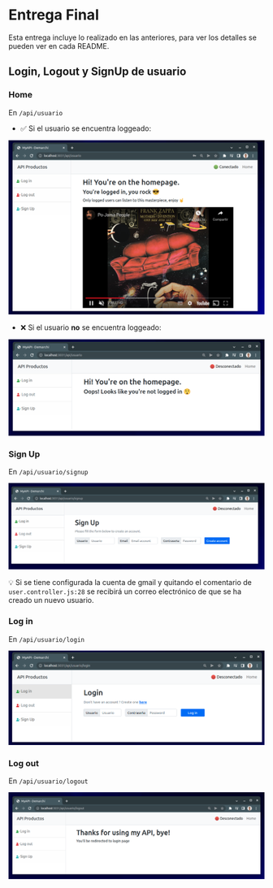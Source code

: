 # Entrega Final

Esta entrega incluye lo realizado en las anteriores, para ver los detalles se pueden ver en cada README.

## Login, Logout y SignUp de usuario

### Home

En `/api/usuario`

- ✅ Si el usuario se encuentra loggeado:

<img src="../proyecto final/imagesReadme/homeLogged.png" alt="Home with logged user"/>

- ❌ Si el usuario **no** se encuentra loggeado:

<img src="../proyecto final/imagesReadme/homeNotLogged.png" alt="Home with unlogged user"/>

### Sign Up

En `/api/usuario/signup`

<img src="../proyecto final/imagesReadme/signUpView.png" alt="Sign up view"/>

💡 Si se tiene configurada la cuenta de gmail y quitando el comentario de `user.controller.js:28` se recibirá un correo electrónico de que se ha creado un nuevo usuario.

### Log in

En `/api/usuario/login`

<img src="../proyecto final/imagesReadme/loginView.png" alt="Login view"/>

### Log out

En `/api/usuario/logout`

<img src="../proyecto final/imagesReadme/logoutView.png" alt="Logout view"/>
